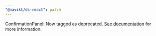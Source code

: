 ```yaml
---
"@navikt/ds-react": patch
---
```


ConfirmationPanel: Now tagged as deprecated. [See documentation](https://aksel.nav.no/komponenter/legacy/confirmationpanel#99622218e7f0) for more information.
